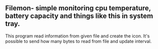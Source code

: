<h2>Filemon- simple monitoring cpu temperature, battery capacity and things like this in system tray.</h2>

This program read information from given file and create the icon.
It's possible to send how many bytes to read from file and update interval.
